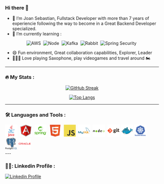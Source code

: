 ### Hi there 👋

- 🔭 I’m Joan Sebastian, Fullstack Developer with more than 7 years of experiencie following the way to become in a Great Backend Developer specialized.
- 🌱 I’m currently learning :
<div align="center">
  <img src="https://img.shields.io/badge/Amazon_AWS-FF9900?style=for-the-badge&logo=amazonaws&logoColor=white" title="AWS" alt="AWS"/>&nbsp;
  <img src="https://img.shields.io/badge/Node.js-339933?style=for-the-badge&logo=nodedotjs&logoColor=white" title="Node" alt="Node"/>&nbsp;
  <img src="https://img.shields.io/badge/Apache_Kafka-231F20?style=for-the-badge&logo=apache-kafka&logoColor=white" title="Kafka" alt="Kafka"/>&nbsp;
  <img src="https://img.shields.io/badge/rabbitmq-%23FF6600.svg?&style=for-the-badge&logo=rabbitmq&logoColor=white" title="Rabbit" alt="Rabbit"/>&nbsp;
  <img src="https://img.shields.io/badge/Spring_Security-6DB33F?style=for-the-badge&logo=Spring-Security&logoColor=white" title="Spring Security" alt="Spring Security"/>&nbsp;
</div>

- 😄 Fun environment, Great collaboration capabilities, Explorer, Leader 
- 🎯😜🎷 Love playing Saxophone, play videogames and travel around 🏍️ 

---

### :fire: My Stats :

<div align="center" >

[![GitHub Streak](http://github-readme-streak-stats.herokuapp.com?user=setoba1192&theme=dark&background=000000)](https://git.io/streak-stats)

[![Top Langs](https://github-readme-stats.vercel.app/api/top-langs/?username=setoba1192&layout=compact&theme=vision-friendly-dark)](https://github.com/anuraghazra/github-readme-stats)

</div>

---

### :hammer_and_wrench: Languages and Tools :
<div>
  <img src="https://github.com/devicons/devicon/blob/master/icons/java/java-original-wordmark.svg" title="Java" alt="Java" width="40" height="40"/>&nbsp;
  <img src="https://github.com/devicons/devicon/blob/master/icons/angularjs/angularjs-original.svg" title="Angular" alt="Angular" width="40" height="40"/>&nbsp;
  <img src="https://github.com/devicons/devicon/blob/master/icons/spring/spring-original-wordmark.svg" title="Spring" alt="Spring" width="40" height="40"/>&nbsp;
  <img src="https://github.com/devicons/devicon/blob/master/icons/html5/html5-original.svg" title="HTML5" alt="HTML" width="40" height="40"/>&nbsp;
  <img src="https://github.com/devicons/devicon/blob/master/icons/javascript/javascript-original.svg" title="JavaScript" alt="JavaScript" width="40" height="40"/>&nbsp;
  <img src="https://github.com/devicons/devicon/blob/master/icons/mysql/mysql-original-wordmark.svg" title="MySQL"  alt="MySQL" width="40" height="40"/>&nbsp;
  <img src="https://github.com/devicons/devicon/blob/master/icons/nodejs/nodejs-original-wordmark.svg" title="NodeJS" alt="NodeJS" width="40" height="40"/>&nbsp;
  <img src="https://github.com/devicons/devicon/blob/master/icons/git/git-original-wordmark.svg" title="Git" **alt="Git" width="40" height="40"/>
  <img src="https://github.com/devicons/devicon/blob/master/icons/docker/docker-original.svg" title="Docker" **alt="Docker" width="40" height="40"/>
  <img src="https://github.com/devicons/devicon/blob/master/icons/kubernetes/kubernetes-plain-wordmark.svg" title="Kubernetes" **alt="Kubernetes" width="40" height="40"/>
  <img src="https://github.com/devicons/devicon/blob/master/icons/postgresql/postgresql-original-wordmark.svg" title="Postgres" **alt="Postgres" width="40" height="40"/>
  <img src="https://github.com/devicons/devicon/blob/master/icons/oracle/oracle-original.svg" title="Oracle" **alt="Oracle" width="40" height="40"/>
</div>
---

### 🧑‍💼: Linkedin Profile :
<a href="https://www.linkedin.com/in/joan-sebastian-roa-sanchez-62804415a/"><img src="https://img.shields.io/badge/LinkedIn-0077B5?style=for-the-badge&logo=linkedin&logoColor=white" alt="Linkedin Profile"></a>

